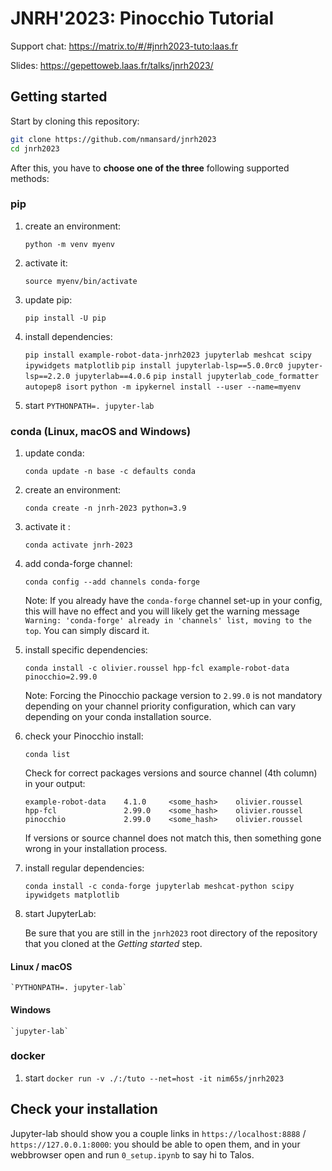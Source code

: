 # JNRH'2023: Pinocchio Tutorial

Support chat: <https://matrix.to/#/#jnrh2023-tuto:laas.fr>

Slides: <https://gepettoweb.laas.fr/talks/jnrh2023/>

## Getting started

Start by cloning this repository:

```bash
git clone https://github.com/nmansard/jnrh2023
cd jnrh2023
```

After this, you have to **choose one of the three** following supported methods:

### pip

1. create an environment:

    `python -m venv myenv`

2. activate it:

    `source myenv/bin/activate`

3. update pip:

    `pip install -U pip`

4. install dependencies:

    `pip install example-robot-data-jnrh2023 jupyterlab meshcat scipy ipywidgets matplotlib`
    `pip install jupyterlab-lsp==5.0.0rc0 jupyter-lsp==2.2.0 jupyterlab==4.0.6`
    `pip install jupyterlab_code_formatter autopep8 isort`
    `python -m ipykernel install --user --name=myenv`

5. start `PYTHONPATH=. jupyter-lab`

### conda (Linux, macOS and Windows)

1. update conda:

    `conda update -n base -c defaults conda`

2. create an environment:

    `conda create -n jnrh-2023 python=3.9`

3. activate it :

    `conda activate jnrh-2023`

4. add conda-forge channel:

    `conda config --add channels conda-forge`

    Note: If you already have the `conda-forge` channel set-up in your config, this will have no effect and you will likely get the warning message `Warning: 'conda-forge' already in 'channels' list, moving to the top`. You can simply discard it.

5. install specific dependencies:

    `conda install -c olivier.roussel hpp-fcl example-robot-data pinocchio=2.99.0`

    Note: Forcing the Pinocchio package version to `2.99.0` is not mandatory depending on your channel priority configuration, which can vary depending on your conda installation source.

6. check your Pinocchio install:

    `conda list`

   Check for correct packages versions and source channel (4th column) in your output:

   ```text
   example-robot-data    4.1.0     <some_hash>    olivier.roussel
   hpp-fcl               2.99.0    <some_hash>    olivier.roussel 
   pinocchio             2.99.0    <some_hash>    olivier.roussel
   ```

   If versions or source channel does not match this, then something gone wrong in your installation process.

7. install regular dependencies:

    `conda install -c conda-forge jupyterlab meshcat-python scipy ipywidgets matplotlib`

8. start JupyterLab:

    Be sure that you are still in the `jnrh2023` root directory of the repository that you cloned at the *Getting started* step.

#### Linux / macOS

    `PYTHONPATH=. jupyter-lab`

#### Windows

    `jupyter-lab`

### docker

1. start `docker run -v ./:/tuto --net=host -it nim65s/jnrh2023`

## Check your installation

Jupyter-lab should show you a couple links in `https://localhost:8888` / `https://127.0.0.1:8000`: you should be able
to open them, and in your webbrowser open and run `0_setup.ipynb` to say hi to Talos.
